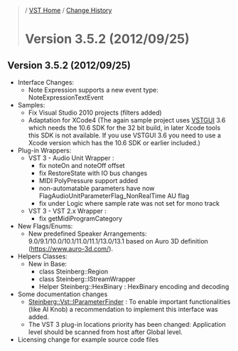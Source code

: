 >/ [VST Home](../) / [Change History](./Index.md)
>
># Version 3.5.2 (2012/09/25)

## Version 3.5.2 (2012/09/25)

- Interface Changes:
  - Note Expression supports a new event type: NoteExpressionTextEvent
- Samples:
  - Fix Visual Studio 2010 projects (filters added)
  - Adaptation for XCode4 (The again sample project uses [VSTGUI](../What+is+the+VST+3+SDK/VSTGUI.md) 3.6 which needs the 10.6 SDK for the 32 bit build, in later Xcode tools this SDK is not available. If you use VSTGUI 3.6 you need to use a Xcode version which has the 10.6 SDK or earlier included.)
- Plug-in Wrappers:
  - VST 3 - Audio Unit Wrapper :
    - fix noteOn and noteOff offset
    - fix RestoreState with IO bus changes
    - MIDI PolyPressure support added
    - non-automatable parameters have now FlagAudioUnitParameterFlag_NonRealTime AU flag
    - fix under Logic where sample rate was not set for mono track
  - VST 3 - VST 2.x Wrapper :
    - fix getMidiProgramCategory
- New Flags/Enums:
  - New predefined Speaker Arrangements: 9.0/9.1/10.0/10.1/11.0/11.1/13.0/13.1 based on Auro 3D definition (<https://www.auro-3d.com/>).
- Helpers Classes:
  - New in Base:
    - class Steinberg::Region
    - class Steinberg::IStreamWrapper
    - Helper Steinberg::HexBinary : HexBinary encoding and decoding
- Some documentation changes
  - [Steinberg::Vst::IParameterFinder](https://steinbergmedia.github.io/vst3_doc/vstinterfaces/classSteinberg_1_1Vst_1_1IParameterFinder.html) : To enable important functionalities (like AI Knob) a recommendation to implement this interface was added.
  - The VST 3 plug-in locations priority has been changed: Application level should be scanned from host after Global level.
- Licensing change for example source code files
